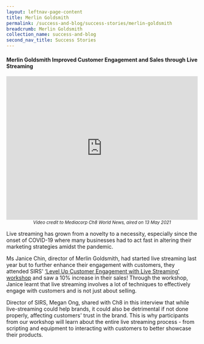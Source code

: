 ```yaml
---
layout: leftnav-page-content
title: Merlin Goldsmith
permalink: /success-and-blog/success-stories/merlin-goldsmith
breadcrumb: Merlin Goldsmith
collection_name: success-and-blog
second_nav_title: Success Stories
---
```

<h4>Merlin Goldsmith Improved Customer Engagement and Sales through Live Streaming</h4>

<center><div style="padding:75% 0 0 0;position:relative;"><iframe src="https://player.vimeo.com/video/549193265?badge=0&amp;autopause=0&amp;player_id=0&amp;app_id=58479" width="640" height="360" frameborder="0" allow="autoplay; fullscreen; picture-in-picture" allowfullscreen style="position:absolute;top:0;left:0;width:100%;height:100%;" title="SIRSxMerlinGoldsmith.mp4"></iframe></div><script src="https://player.vimeo.com/api/player.js"></script></center>
<center><small><i>Video credit to Mediacorp Ch8 World News, aired on 13 May 2021</i></small></center>

<p>Live streaming has grown from a novelty to a necessity, especially since the onset of COVID-19 where many businesses had to act fast in altering their marketing strategies amidst the pandemic.</p>

<p>Ms Janice Chin, director of Merlin Goldsmith, had started live streaming last year but to further enhance their engagement with customers, they attended SIRS' <a href="/digital-programmes/masterclasses-and-workshops/level-up-customer-engagement-through-live-streaming">‘Level Up Customer Engagement with Live Streaming’ workshop</a> and saw a 10% increase in their sales! Through the workshop, Janice learnt that live streaming involves a lot of techniques to effectively engage with customers and is not just about selling.</p>

<p>Director of SIRS, Megan Ong, shared with Ch8 in this interview that while live-streaming could help brands, it could also be detrimental if not done properly, affecting customers' trust in the brand. This is why participants from our workshop will learn about the entire live streaming process - from scripting and equipment to interacting with customers to better showcase their products.</p>
